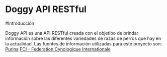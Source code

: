 # Doggy API RESTful

#Introducción

Doggy API es una API RESTful creada con el objetibo de brindar información sobre las diferentes variedades de razas de perros que hay en la actualidad. Las fuentes de información utilizadas para este proyecto son:
[Purina](https://purina.es/perros/razas-de-perro/tipos-de-razas-de-perro)
[FCI - Federation Cynologique Internationale](http://www.fci.be/es/)
